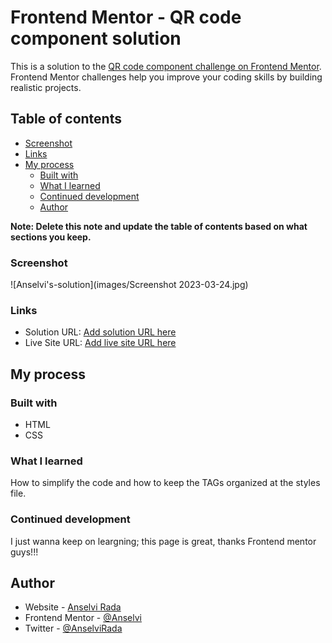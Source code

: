 # Frontend Mentor - QR code component solution

This is a solution to the [QR code component challenge on Frontend Mentor](https://www.frontendmentor.io/challenges/qr-code-component-iux_sIO_H). Frontend Mentor challenges help you improve your coding skills by building realistic projects. 

## Table of contents

  - [Screenshot](#screenshot)
  - [Links](#links)
- [My process](#my-process)
  - [Built with](#built-with)
  - [What I learned](#what-i-learned)
  - [Continued development](#continued-development)
  - [Author](#author)

**Note: Delete this note and update the table of contents based on what sections you keep.**

### Screenshot

![Anselvi's-solution](images/Screenshot 2023-03-24.jpg)


### Links

- Solution URL: [Add solution URL here]([https://your-solution-url.com](https://anselvi.github.io/frontend-mentor-QRcode/))
- Live Site URL: [Add live site URL here](https://your-live-site-url.com)

## My process

### Built with

- HTML
- CSS

### What I learned

How to simplify the code and how to keep the TAGs organized at the styles file.


### Continued development

I just wanna keep on leargning; this page is great, thanks Frontend mentor guys!!!

## Author

- Website - [Anselvi Rada](https://anselvi.github.io/cv/)
- Frontend Mentor - [@Anselvi](https://www.frontendmentor.io/profile/Anselvi)
- Twitter - [@AnselviRada](https://twitter.com/AnselviRada)

